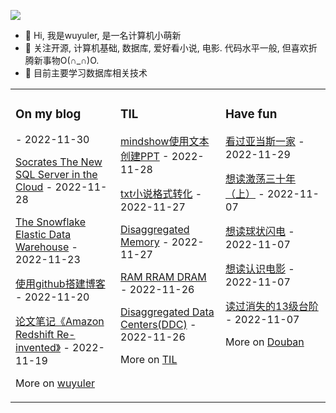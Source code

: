 ![](https://wuyuler-1304867472.cos.ap-shanghai.myqcloud.com/images/202211041128000.png)



- 👋 Hi, 我是wuyuler, 是一名计算机小萌新
- 👀 关注开源, 计算机基础, 数据库, 爱好看小说, 电影. 代码水平一般, 但喜欢折腾新事物O(∩_∩)O.
- 🌱 目前主要学习数据库相关技术
<table><tr><td valign="top" width="33%">


### On my blog
<!-- blog starts -->
[](https://wuyuler.github.io/2022-11-30/2022-11-26-PolarDB-Serverless.html) - 2022-11-30

[Socrates The New SQL Server in the Cloud](https://wuyuler.github.io/2022-11-28/Socrates-The-New-SQL-Server-in-the-Cloud.html) - 2022-11-28

[The Snowflake Elastic Data Warehouse](https://wuyuler.github.io/2022-11-23/The-Snowflake-Elastic-Data-Warehouse.html) - 2022-11-23

[使用github搭建博客](https://wuyuler.github.io/2022-11-20/%E4%BD%BF%E7%94%A8github%E5%88%B6%E4%BD%9C%E4%B8%AA%E4%BA%BA%E5%8D%9A%E5%AE%A2.html) - 2022-11-20

[论文笔记《Amazon Redshift Re-invented》](https://wuyuler.github.io/2022-11-19/Amazon-Redshift-Re-invented_%E8%AE%BA%E6%96%87%E5%88%86%E4%BA%AB.html) - 2022-11-19
<!-- blog ends -->
More on [wuyuler](https://wuyuler.github.io/)
</td><td valign="top" width="33%">

### TIL
<!-- til starts -->
[mindshow使用文本创建PPT](https://www.yuque.com/yongyule/xkp8qg/lrgx87stsde396qo) - 2022-11-28

[txt小说格式转化](https://www.yuque.com/yongyule/xkp8qg/wkh824g1qrpxg8ho) - 2022-11-27

[Disaggregated Memory](https://www.yuque.com/yongyule/xkp8qg/ztqmhyrifcg1kixm) - 2022-11-27

[RAM RRAM DRAM](https://www.yuque.com/yongyule/xkp8qg/gey1qrx33b1dydt8) - 2022-11-26

[Disaggregated Data Centers(DDC)](https://www.yuque.com/yongyule/xkp8qg/yyigns6ezk4knbbz) - 2022-11-26
<!-- til ends -->
More on [TIL](https://www.yuque.com/yongyule/xkp8qg)
</td><td valign="top" width="33%">

### Have fun
<!-- douban starts -->
[看过亚当斯一家](http://movie.douban.com/subject/1293718/) - 2022-11-29

[想读激荡三十年（上）](https://book.douban.com/subject/1970428/) - 2022-11-07

[想读球状闪电](https://book.douban.com/subject/1192090/) - 2022-11-07

[想读认识电影](https://book.douban.com/subject/2326403/) - 2022-11-07

[读过消失的13级台阶](https://book.douban.com/subject/34996429/) - 2022-11-07
<!-- douban ends -->
More on [Douban](https://www.douban.com/people/247254851)
</td></tr></table>

<!---
wuyuler/wuyuler is a ✨ special ✨ repository because its `README.md` (this file) appears on your GitHub profile.
You can click the Preview link to take a look at your changes.
--->
